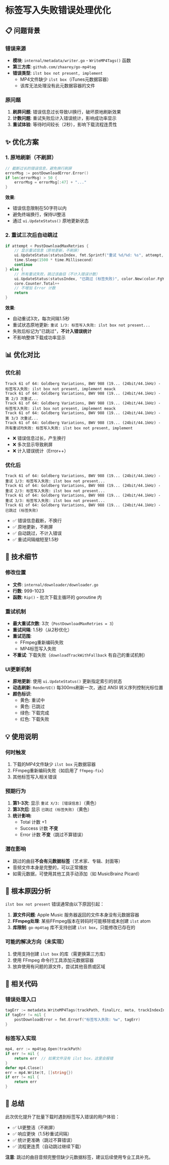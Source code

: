 # 标签写入失败错误处理优化

## 📋 问题背景

### 错误来源
- **模块**: `internal/metadata/writer.go` - `WriteMP4Tags()` 函数
- **第三方库**: `github.com/zhaarey/go-mp4tag`
- **错误类型**: `ilst box not present, implement`
  - MP4文件缺少 `ilst box`（iTunes元数据容器）
  - 该库无法处理没有此元数据容器的文件

### 原问题
1. **刷屏问题**: 错误信息过长导致UI换行，破坏原地刷新效果
2. **计数问题**: 重试失败后计入错误统计，影响成功率显示
3. **重试体验**: 等待时间较长（2秒），影响下载流程连贯性

## ✨ 优化方案

### 1. 原地刷新（不刷屏）
```go
// 截断过长的错误信息，避免换行刷屏
errorMsg := postDownloadError.Error()
if len(errorMsg) > 50 {
    errorMsg = errorMsg[:47] + "..."
}
```

**效果**:
- 错误信息限制在50字符以内
- 避免终端换行，保持UI整洁
- 通过 `ui.UpdateStatus()` 原地更新状态

### 2. 重试三次后自动跳过
```go
if attempt < PostDownloadMaxRetries {
    // 显示重试信息（原地更新，不刷屏）
    ui.UpdateStatus(statusIndex, fmt.Sprintf("重试 %d/%d: %s", attempt, PostDownloadMaxRetries, errorMsg), yellow)
    time.Sleep(1500 * time.Millisecond)
    continue
} else {
    // 所有重试失败，跳过该曲目（不计入错误计数）
    ui.UpdateStatus(statusIndex, "已跳过 (标签失败)", color.New(color.FgYellow).SprintFunc())
    core.Counter.Total++
    // 不增加 Error 计数
    return
}
```

**效果**:
- 自动重试3次，每次间隔1.5秒
- 重试状态原地更新: `重试 1/3: 标签写入失败: ilst box not present...`
- 失败后标记为"已跳过"，**不计入错误统计**
- 不影响整体下载成功率显示

## 📊 优化对比

### 优化前
```
Track 61 of 64: Goldberg Variations, BWV 988 (19... (24bit/44.1kHz) - 标签写入失败: ilst box not present, implement meack
Track 61 of 64: Goldberg Variations, BWV 988 (19... (24bit/44.1kHz) - 第 2/3 次重试...
Track 61 of 64: Goldberg Variations, BWV 988 (19... (24bit/44.1kHz) - 标签写入失败: ilst box not present, implement meack
Track 61 of 64: Goldberg Variations, BWV 988 (19... (24bit/44.1kHz) - 第 3/3 次重试...
Track 61 of 64: Goldberg Variations, BWV 988 (19... (24bit/44.1kHz) - 所有重试均失败: 标签写入失败: ilst box not present, implement
```
- ❌ 错误信息过长，产生换行
- ❌ 多次显示导致刷屏
- ❌ 计入错误统计（Error++）

### 优化后
```
Track 61 of 64: Goldberg Variations, BWV 988 (19... (24bit/44.1kHz) - 重试 1/3: 标签写入失败: ilst box not present...
Track 61 of 64: Goldberg Variations, BWV 988 (19... (24bit/44.1kHz) - 重试 2/3: 标签写入失败: ilst box not present...
Track 61 of 64: Goldberg Variations, BWV 988 (19... (24bit/44.1kHz) - 重试 3/3: 标签写入失败: ilst box not present...
Track 61 of 64: Goldberg Variations, BWV 988 (19... (24bit/44.1kHz) - 已跳过 (标签失败)
```
- ✅ 错误信息截断，不换行
- ✅ 原地更新，不刷屏
- ✅ 自动跳过，不计入错误
- ✅ 重试间隔缩短至1.5秒

## 🔧 技术细节

### 修改位置
- **文件**: `internal/downloader/downloader.go`
- **行数**: 999-1023
- **函数**: `Rip()` - 批次下载主循环的 goroutine 内

### 重试机制
- **最大重试次数**: 3次（`PostDownloadMaxRetries = 3`）
- **重试间隔**: 1.5秒（从2秒优化）
- **重试范围**: 
  - FFmpeg重新编码失败
  - MP4标签写入失败
- **不重试**: 下载失败（`downloadTrackWithFallback` 有自己的重试机制）

### UI更新机制
- **原地更新**: 使用 `ui.UpdateStatus()` 更新指定索引的状态
- **动态刷新**: `RenderUI()` 每300ms刷新一次，通过 ANSI 转义序列控制光标位置
- **颜色标识**: 
  - 黄色: 重试中
  - 黄色: 已跳过
  - 绿色: 下载完成
  - 红色: 下载失败

## 💡 使用说明

### 何时触发
1. 下载的MP4文件缺少 `ilst box` 元数据容器
2. FFmpeg重新编码失败（如启用了 `ffmpeg-fix`）
3. 其他标签写入相关错误

### 预期行为
1. **第1-3次**: 显示 `重试 X/3: [错误信息]`（黄色）
2. **第3次后**: 显示 `已跳过 (标签失败)`（黄色）
3. **统计影响**: 
   - Total 计数 +1
   - Success 计数 **不变**
   - Error 计数 **不变**（跳过不算错误）

### 潜在影响
- 跳过的曲目**不会有元数据标签**（艺术家、专辑、封面等）
- 音频文件本身是完整的，可以正常播放
- 如需元数据，可使用其他工具手动添加（如 MusicBrainz Picard）

## 🐛 根本原因分析

`ilst box not present` 错误通常由以下原因引起：

1. **源文件问题**: Apple Music 服务器返回的文件本身没有元数据容器
2. **FFmpeg处理**: 某些FFmpeg版本在转码时可能移除或未创建 `ilst` atom
3. **库限制**: `go-mp4tag` 库不支持创建 `ilst box`，只能修改已存在的

### 可能的解决方向（未实现）
1. 使用支持创建 `ilst box` 的库（需更换第三方库）
2. 使用 FFmpeg 命令行工具添加元数据容器
3. 放弃使用有问题的源文件，尝试其他音质或区域

## 📝 相关代码

### 错误处理入口
```go:internal/downloader/downloader.go
tagErr := metadata.WriteMP4Tags(trackPath, finalLrc, meta, trackIndexInMeta, len(meta.Data[0].Relationships.Tracks.Data))
if tagErr != nil {
    postDownloadError = fmt.Errorf("标签写入失败: %w", tagErr)
}
```

### 标签写入实现
```go:internal/metadata/writer.go
mp4, err := mp4tag.Open(trackPath)
if err != nil {
    return err  // 如果文件没有 ilst box，这里会报错
}
defer mp4.Close()
err = mp4.Write(t, []string{})
if err != nil {
    return err
}
```

## 🎯 总结

此次优化提升了批量下载时遇到标签写入错误的用户体验：
- ✅ UI更整洁（不刷屏）
- ✅ 响应更快（1.5秒重试间隔）
- ✅ 统计更准确（跳过不算错误）
- ✅ 流程更连贯（自动跳过继续下载）

**注意**: 跳过的曲目音频完整但缺少元数据标签，建议后续使用专业工具补充。

